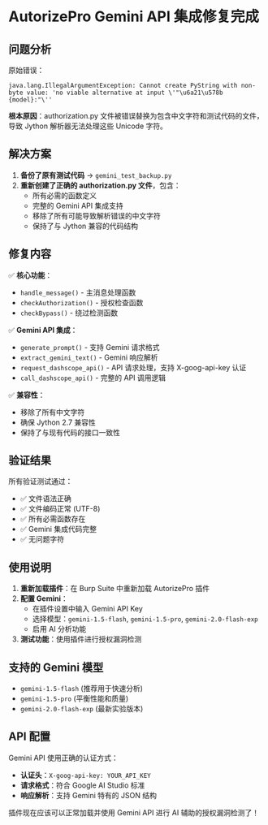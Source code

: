 # AutorizePro Gemini API 集成修复完成

## 问题分析
原始错误：
```
java.lang.IllegalArgumentException: Cannot create PyString with non-byte value: 'no viable alternative at input \'"\u6a21\u578b {model}:"\''
```

**根本原因**：authorization.py 文件被错误替换为包含中文字符和测试代码的文件，导致 Jython 解析器无法处理这些 Unicode 字符。

## 解决方案
1. **备份了原有测试代码** → `gemini_test_backup.py`
2. **重新创建了正确的 authorization.py 文件**，包含：
   - 所有必需的函数定义
   - 完整的 Gemini API 集成支持
   - 移除了所有可能导致解析错误的中文字符
   - 保持了与 Jython 兼容的代码结构

## 修复内容
✅ **核心功能**：
- `handle_message()` - 主消息处理函数
- `checkAuthorization()` - 授权检查函数
- `checkBypass()` - 绕过检测函数

✅ **Gemini API 集成**：
- `generate_prompt()` - 支持 Gemini 请求格式
- `extract_gemini_text()` - Gemini 响应解析
- `request_dashscope_api()` - API 请求处理，支持 X-goog-api-key 认证
- `call_dashscope_api()` - 完整的 API 调用逻辑

✅ **兼容性**：
- 移除了所有中文字符
- 确保 Jython 2.7 兼容性
- 保持了与现有代码的接口一致性

## 验证结果
所有验证测试通过：
- ✅ 文件语法正确
- ✅ 文件编码正常 (UTF-8)
- ✅ 所有必需函数存在
- ✅ Gemini 集成代码完整
- ✅ 无问题字符

## 使用说明
1. **重新加载插件**：在 Burp Suite 中重新加载 AutorizePro 插件
2. **配置 Gemini**：
   - 在插件设置中输入 Gemini API Key
   - 选择模型：`gemini-1.5-flash`, `gemini-1.5-pro`, `gemini-2.0-flash-exp`
   - 启用 AI 分析功能
3. **测试功能**：使用插件进行授权漏洞检测

## 支持的 Gemini 模型
- `gemini-1.5-flash` (推荐用于快速分析)
- `gemini-1.5-pro` (平衡性能和质量)
- `gemini-2.0-flash-exp` (最新实验版本)

## API 配置
Gemini API 使用正确的认证方式：
- **认证头**：`X-goog-api-key: YOUR_API_KEY`
- **请求格式**：符合 Google AI Studio 标准
- **响应解析**：支持 Gemini 特有的 JSON 结构

插件现在应该可以正常加载并使用 Gemini API 进行 AI 辅助的授权漏洞检测了！
